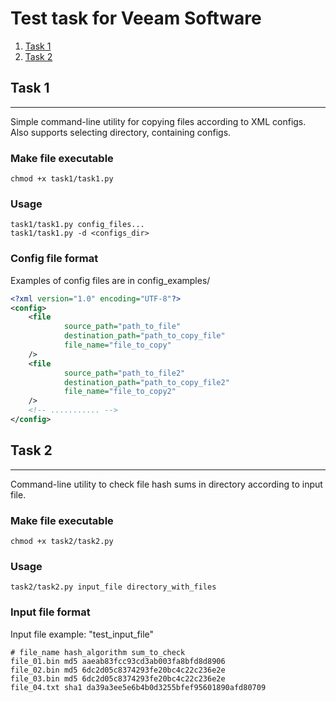 # Test task for Veeam Software

1) <a href="#task-1">Task 1</a>
2) <a href="#task-2">Task 2</a>

## Task 1
<hr>

Simple command-line utility for copying files according to XML configs.  
Also supports selecting directory, containing configs.

### Make file executable
```shell
chmod +x task1/task1.py
```

### Usage
```shell
task1/task1.py config_files...
task1/task1.py -d <configs_dir>
```

### Config file format
Examples of config files are in config_examples/
```xml
<?xml version="1.0" encoding="UTF-8"?>
<config>
    <file
            source_path="path_to_file"
            destination_path="path_to_copy_file"
            file_name="file_to_copy"
    />
    <file
            source_path="path_to_file2"
            destination_path="path_to_copy_file2"
            file_name="file_to_copy2"
    />
    <!-- ........... -->
</config>

```


## Task 2
<hr>

Command-line utility to check file hash sums in directory according to input file.

### Make file executable
```shell
chmod +x task2/task2.py
```

### Usage
```shell
task2/task2.py input_file directory_with_files
```

### Input file format
Input file example: "test_input_file"
```shell
# file_name hash_algorithm sum_to_check
file_01.bin md5 aaeab83fcc93cd3ab003fa8bfd8d8906
file_02.bin md5 6dc2d05c8374293fe20bc4c22c236e2e
file_03.bin md5 6dc2d05c8374293fe20bc4c22c236e2e
file_04.txt sha1 da39a3ee5e6b4b0d3255bfef95601890afd80709
```

